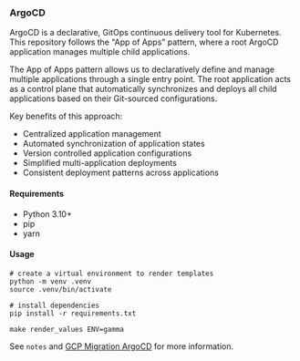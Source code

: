 ### ArgoCD

ArgoCD is a declarative, GitOps continuous delivery tool for Kubernetes. This repository follows the "App of Apps" pattern, where a root ArgoCD application manages multiple child applications.

The App of Apps pattern allows us to declaratively define and manage multiple applications through a single entry point. The root application acts as a control plane that automatically synchronizes and deploys all child applications based on their Git-sourced configurations.

Key benefits of this approach:

- Centralized application management
- Automated synchronization of application states
- Version controlled application configurations
- Simplified multi-application deployments
- Consistent deployment patterns across applications

#### Requirements

- Python 3.10+
- pip
- yarn

#### Usage

```
# create a virtual environment to render templates
python -m venv .venv
source .venv/bin/activate

# install dependencies
pip install -r requirements.txt

make render_values ENV=gamma
```

See `notes` and [GCP Migration ArgoCD](https://www.notion.so/herenottherelabs/GCP-Migration-ArgoCD-1ac3562b1f4e80bba28df6bf2a95e3d4) for more information.
